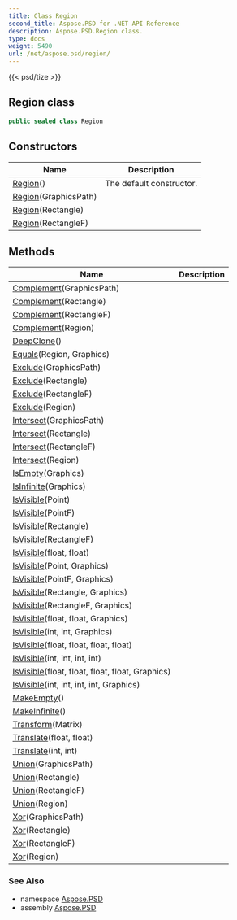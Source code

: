 ```yaml
---
title: Class Region
second_title: Aspose.PSD for .NET API Reference
description: Aspose.PSD.Region class. 
type: docs
weight: 5490
url: /net/aspose.psd/region/
---
```

{{< psd/tize >}}
## Region class

```csharp
public sealed class Region
```

## Constructors

| Name | Description |
| --- | --- |
| [Region](region/#constructor)() | The default constructor. |
| [Region](region/#constructor_1)(GraphicsPath) |  |
| [Region](region/#constructor_2)(Rectangle) |  |
| [Region](region/#constructor_3)(RectangleF) |  |

## Methods

| Name | Description |
| --- | --- |
| [Complement](../../aspose.psd/region/complement/#complement)(GraphicsPath) |  |
| [Complement](../../aspose.psd/region/complement/#complement_1)(Rectangle) |  |
| [Complement](../../aspose.psd/region/complement/#complement_2)(RectangleF) |  |
| [Complement](../../aspose.psd/region/complement/#complement_3)(Region) |  |
| [DeepClone](../../aspose.psd/region/deepclone/)() |  |
| [Equals](../../aspose.psd/region/equals/#equals)(Region, Graphics) |  |
| [Exclude](../../aspose.psd/region/exclude/#exclude)(GraphicsPath) |  |
| [Exclude](../../aspose.psd/region/exclude/#exclude_1)(Rectangle) |  |
| [Exclude](../../aspose.psd/region/exclude/#exclude_2)(RectangleF) |  |
| [Exclude](../../aspose.psd/region/exclude/#exclude_3)(Region) |  |
| [Intersect](../../aspose.psd/region/intersect/#intersect)(GraphicsPath) |  |
| [Intersect](../../aspose.psd/region/intersect/#intersect_1)(Rectangle) |  |
| [Intersect](../../aspose.psd/region/intersect/#intersect_2)(RectangleF) |  |
| [Intersect](../../aspose.psd/region/intersect/#intersect_3)(Region) |  |
| [IsEmpty](../../aspose.psd/region/isempty/)(Graphics) |  |
| [IsInfinite](../../aspose.psd/region/isinfinite/)(Graphics) |  |
| [IsVisible](../../aspose.psd/region/isvisible/#isvisible)(Point) |  |
| [IsVisible](../../aspose.psd/region/isvisible/#isvisible_2)(PointF) |  |
| [IsVisible](../../aspose.psd/region/isvisible/#isvisible_4)(Rectangle) |  |
| [IsVisible](../../aspose.psd/region/isvisible/#isvisible_6)(RectangleF) |  |
| [IsVisible](../../aspose.psd/region/isvisible/#isvisible_11)(float, float) |  |
| [IsVisible](../../aspose.psd/region/isvisible/#isvisible_1)(Point, Graphics) |  |
| [IsVisible](../../aspose.psd/region/isvisible/#isvisible_3)(PointF, Graphics) |  |
| [IsVisible](../../aspose.psd/region/isvisible/#isvisible_5)(Rectangle, Graphics) |  |
| [IsVisible](../../aspose.psd/region/isvisible/#isvisible_7)(RectangleF, Graphics) |  |
| [IsVisible](../../aspose.psd/region/isvisible/#isvisible_12)(float, float, Graphics) |  |
| [IsVisible](../../aspose.psd/region/isvisible/#isvisible_8)(int, int, Graphics) |  |
| [IsVisible](../../aspose.psd/region/isvisible/#isvisible_13)(float, float, float, float) |  |
| [IsVisible](../../aspose.psd/region/isvisible/#isvisible_9)(int, int, int, int) |  |
| [IsVisible](../../aspose.psd/region/isvisible/#isvisible_14)(float, float, float, float, Graphics) |  |
| [IsVisible](../../aspose.psd/region/isvisible/#isvisible_10)(int, int, int, int, Graphics) |  |
| [MakeEmpty](../../aspose.psd/region/makeempty/)() |  |
| [MakeInfinite](../../aspose.psd/region/makeinfinite/)() |  |
| [Transform](../../aspose.psd/region/transform/)(Matrix) |  |
| [Translate](../../aspose.psd/region/translate/#translate_1)(float, float) |  |
| [Translate](../../aspose.psd/region/translate/#translate)(int, int) |  |
| [Union](../../aspose.psd/region/union/#union)(GraphicsPath) |  |
| [Union](../../aspose.psd/region/union/#union_1)(Rectangle) |  |
| [Union](../../aspose.psd/region/union/#union_2)(RectangleF) |  |
| [Union](../../aspose.psd/region/union/#union_3)(Region) |  |
| [Xor](../../aspose.psd/region/xor/#xor)(GraphicsPath) |  |
| [Xor](../../aspose.psd/region/xor/#xor_1)(Rectangle) |  |
| [Xor](../../aspose.psd/region/xor/#xor_2)(RectangleF) |  |
| [Xor](../../aspose.psd/region/xor/#xor_3)(Region) |  |

### See Also

* namespace [Aspose.PSD](../../aspose.psd/)
* assembly [Aspose.PSD](../../)


